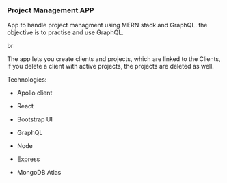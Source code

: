 ### Project Management APP

App to handle project managment using MERN stack and GraphQL. the objective is to practise and use GraphQL.

br

The app lets you create clients and projects, which are linked to the Clients, if you delete a client with active projects, the projects are deleted as well.

Technologies:

- Apollo client
- React
- Bootstrap UI

- GraphQL
- Node
- Express

- MongoDB Atlas
